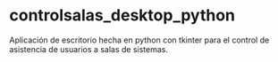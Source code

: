 # controlsalas_desktop_python
Aplicación de escritorio hecha en python con tkinter para el control de asistencia de usuarios a salas de sistemas.
